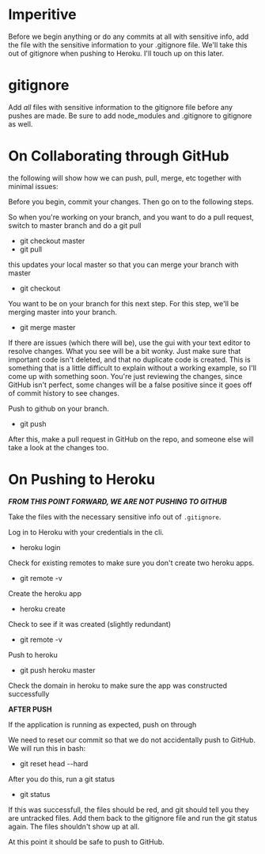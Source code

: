 # **Imperitive**

Before we begin anything or do any commits at all with sensitive info, add the file with the sensitive information to your .gitignore file. We'll take this out of gitignore when pushing to Heroku. I'll touch up on this later.

# **gitignore**

Add *all* files with sensitive information to the gitignore file before any pushes are made. Be sure to add node_modules and .gitignore to gitignore as well.

# **On Collaborating through GitHub**

the following will show how we can push, pull, merge, etc together with minimal issues: 

Before you begin, commit your changes. Then go on to the following steps.

So when you're working on your branch, and you want to do a pull request, switch to master branch and do a git pull

* git checkout master
* git pull

this updates your local master so that you can merge your branch with master

* git checkout <your branch>

You want to be on your branch for this next step. For this step, we'll be merging master into your branch. 

* git merge master

If there are issues (which there will be), use the gui with your text editor to resolve changes. What you see will be a bit wonky. Just make sure that important code isn't deleted, and that no duplicate code is created. This is something that is a little difficult to explain without a working example, so I'll come up with something soon. You're just reviewing the changes, since GitHub isn't perfect, some changes will be a false positive since it goes off of commit history to see changes. 

Push to github on your branch.

* git push <branch name>

After this, make a pull request in GitHub on the repo, and someone else will take a look at the changes too.

# **On Pushing to Heroku**

***FROM THIS POINT FORWARD, WE ARE NOT PUSHING TO GITHUB***

Take the files with the necessary sensitive info out of `.gitignore`. 

Log in to Heroku with your credentials in the cli.

* heroku login

Check for existing remotes to make sure you don't create two heroku apps.

* git remote -v

Create the heroku app

* heroku create

Check to see if it was created (slightly redundant)

* git remote -v

Push to heroku

* git push heroku master

Check the domain in heroku to make sure the app was constructed successfully

**AFTER PUSH**

If the application is running as expected, push on through

We need to reset our commit so that we do not accidentally push to GitHub. We will run this in bash:

* git reset head --hard

After you do this, run a git status

* git status

If this was successfull, the files should be red, and git should tell you they are untracked files. Add them back to the gitignore file and run the git status again. The files shouldn't show up at all.

At this point it should be safe to push to GitHub.